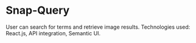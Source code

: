 # Snap-Query
User can search for terms and retrieve image results.  Technologies used: React.js, API integration, Semantic UI.
